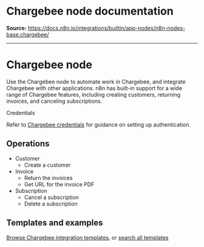 # Chargebee node documentation

**Source:** https://docs.n8n.io/integrations/builtin/app-nodes/n8n-nodes-base.chargebee/

---

# Chargebee node

Use the Chargebee node to automate work in Chargebee, and integrate Chargebee with other applications. n8n has built-in support for a wide range of Chargebee features, including creating customers, returning invoices, and canceling subscriptions.

Credentials

Refer to [Chargebee credentials](../../credentials/chargebee/) for guidance on setting up authentication.

## Operations

- Customer
  - Create a customer
- Invoice
  - Return the invoices
  - Get URL for the invoice PDF
- Subscription
  - Cancel a subscription
  - Delete a subscription

## Templates and examples

[Browse Chargebee integration templates](https://n8n.io/integrations/chargebee/), or [search all templates](https://n8n.io/workflows/)
